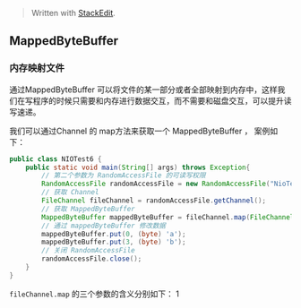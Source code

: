 


> Written with [StackEdit](https://stackedit.io/).
## MappedByteBuffer

### 内存映射文件
通过MappedByteBuffer 可以将文件的某一部分或者全部映射到内存中，这样我们在写程序的时候只需要和内存进行数据交互，而不需要和磁盘交互，可以提升读写速递。

我们可以通过Channel 的 map方法来获取一个 MappedByteBuffer ， 案例如下：

```java
public class NIOTest6 {  
    public static void main(String[] args) throws Exception{
	    // 第二个参数为 RandomAccessFile 的可读写权限
        RandomAccessFile randomAccessFile = new RandomAccessFile("NioTest6.txt", "rw");  
        // 获取 Channel
        FileChannel fileChannel = randomAccessFile.getChannel();  
        // 获取 MappedByteBuffer
        MappedByteBuffer mappedByteBuffer = fileChannel.map(FileChannel.MapMode.READ_WRITE, 0, 5);  
		// 通过 mappedByteBuffer 修改数据
        mappedByteBuffer.put(0, (byte) 'a');  
        mappedByteBuffer.put(3, (byte) 'b');  
		// 关闭 RandomAccessFile
        randomAccessFile.close();  
    }  
}
```

 `fileChannel.map` 的三个参数的含义分别如下：
 1
   

<!--stackedit_data:
eyJoaXN0b3J5IjpbMTg2ODYzNjYxMyw2MjYwOTQ4OTZdfQ==
-->